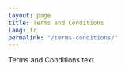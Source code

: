 ```yaml
---
layout: page
title: Terms and Conditions
lang: fr
permalink: "/terms-conditions/"
---
```


Terms and Conditions text